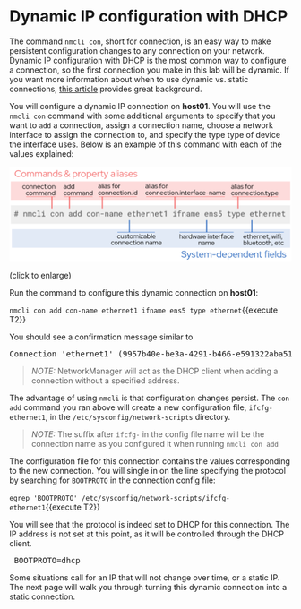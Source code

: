 # Dynamic IP configuration with DHCP

The command `nmcli con`, short for connection, is an easy way to make persistent
configuration changes to any connection on your network. Dynamic IP configuration
with DHCP is the most common way to configure a connection,
so the first connection you make in this lab will be dynamic.
If you want more information about when to use dynamic vs.
static connections, [this article](https://www.redhat.com/sysadmin/static-dynamic-ip-1) provides great background.

You will configure a dynamic IP connection on **host01**. You will use the
`nmcli con` command with some additional arguments to specify that you want
to `add` a connection, assign a connection name, choose a network interface
to assign the connection to, and specify the type type of device the interface
uses. Below is an example of this command with each of the values explained:

![con add breakdown](./assets/conAddBreakdown.png)

(click to enlarge)

Run the command to configure this dynamic connection on **host01**:

`nmcli con add con-name ethernet1 ifname ens5 type ethernet`{{execute T2}}

You should see a confirmation message similar to

<pre class=file>
Connection 'ethernet1' (9957b40e-be3a-4291-b466-e591322aba51) successfully added.
</pre>

>_NOTE:_ NetworkManager will act as the DHCP client when adding a connection
without a specified address.

The advantage of using `nmcli` is that configuration changes persist. The
`con add` command you ran above will create a new configuration file,
`ifcfg-ethernet1`, in the `/etc/sysconfig/network-scripts` directory.

>_NOTE:_ The suffix after `ifcfg-` in the config file name will be the
connection name as you configured it when running `nmcli con add`

The configuration file for this connection contains the values corresponding
to the new connection. You will single in on the line specifying the
protocol by searching for `BOOTPROTO` in the connection config file:

`egrep 'BOOTPROTO' /etc/sysconfig/network-scripts/ifcfg-ethernet1`{{execute T2}}

You will see that the protocol is indeed set to DHCP for this connection.
The IP address is not set at this point, as it will be controlled
through the DHCP client.

<pre class=file> BOOTPROTO=dhcp </pre>

Some situations call for an IP that will not change over time, or a static IP.
The next page will walk you through turning this dynamic connection into a
static connection.
